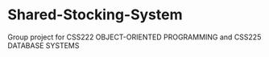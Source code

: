 ﻿# Shared-Stocking-System
Group project for CSS222 OBJECT-ORIENTED PROGRAMMING and CSS225 DATABASE SYSTEMS
